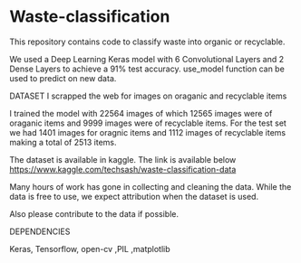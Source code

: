 # Waste-classification


This repository contains code to classify waste into organic or recyclable.



We used a Deep Learning Keras model with 6 Convolutional Layers and 2 Dense Layers to achieve a 91% test accuracy. use_model function can be used to predict on new data.



DATASET
I scrapped the web for images on oraganic and recyclable items



I trained the model with 22564 images of which 12565 images were of oraganic items and 9999 images were of recyclable items. For the test set we had 1401 images for oragnic items and 1112 images of recyclable items making a total of 2513 items.




The dataset is available in kaggle. The link is available below
https://www.kaggle.com/techsash/waste-classification-data



Many hours of work has gone in collecting and cleaning the data. While the data is free to use, we expect attribution when the dataset is used.

Also please contribute to the data if possible.

DEPENDENCIES


Keras, Tensorflow, open-cv ,PIL ,matplotlib
